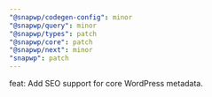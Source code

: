 ```yaml
---
"@snapwp/codegen-config": minor
"@snapwp/query": minor
"@snapwp/types": patch
"@snapwp/core": patch
"@snapwp/next": minor
"snapwp": patch
---
```


feat: Add SEO support for core WordPress metadata.
